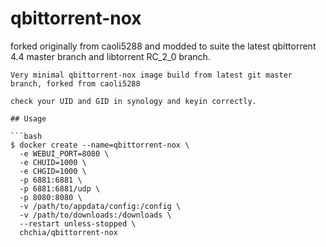# qbittorrent-nox
forked originally from caoli5288
and modded to suite the latest qbittorrent 4.4 master branch and libtorrent RC_2_0 branch.

```
Very minimal qbittorrent-nox image build from latest git master branch, forked from caoli5288

check your UID and GID in synology and keyin correctly.

## Usage

```bash
$ docker create --name=qbittorrent-nox \
  -e WEBUI_PORT=8080 \
  -e CHUID=1000 \
  -e CHGID=1000 \
  -p 6881:6881 \
  -p 6881:6881/udp \
  -p 8080:8080 \
  -v /path/to/appdata/config:/config \
  -v /path/to/downloads:/downloads \
  --restart unless-stopped \
  chchia/qbittorrent-nox
```
```

